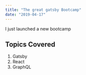 ```yaml
---
title: "The great gatsby Bootcamp"
date: "2019-04-17"
---
```


I just launched a new bootcamp

## Topics Covered

1. Gatsby
2. React
3. GraphQL

